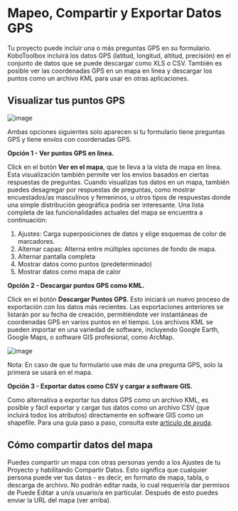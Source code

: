 # Mapeo, Compartir y Exportar Datos GPS

Tu proyecto puede incluir una o más preguntas GPS en su formulario. KoboToolbox
incluirá los datos GPS (latitud, longitud, altitud, precisión) en el
conjunto de datos que se puede descargar como XLS o CSV. También es posible ver
las coordenadas GPS en un mapa en línea y descargar los puntos como un archivo KML para
usar en otras aplicaciones.

## Visualizar tus puntos GPS

![image](/images/export_gps/view_gps.jpg)

Ambas opciones siguientes solo aparecen si tu formulario tiene preguntas GPS y
tiene envíos con coordenadas GPS.

**Opción 1 - Ver puntos GPS en línea.**

Click en el botón **Ver en el mapa**, que te lleva a la vista de mapa en línea. Esta
visualización también permite ver los envíos basados en ciertas respuestas de preguntas. Cuando visualizas tus datos en un mapa, también puedes desagregar por
respuestas de preguntas, como mostrar encuestados/as masculinos y femeninos, u otros
tipos de respuestas donde una simple distribución geográfica podría ser interesante.
Una lista completa de las funcionalidades actuales del mapa se encuentra a continuación:

1. Ajustes: Carga superposiciones de datos y elige esquemas de color de marcadores.
2. Alternar capas: Alterna entre múltiples opciones de fondo de mapa.
3. Alternar pantalla completa
4. Mostrar datos como puntos (predeterminado)
5. Mostrar datos como mapa de calor

**Opción 2 - Descargar puntos GPS como KML.**

Click en el botón **Descargar Puntos GPS**. Esto iniciará un nuevo proceso de exportación
con los datos más recientes. Las exportaciones anteriores se listarán por su fecha de creación, permitiéndote ver instantáneas de coordenadas GPS en varios puntos en el
tiempo. Los archivos KML se pueden importar en una variedad de software, incluyendo Google
Earth, Google Maps, o software GIS profesional, como ArcMap.

![image](/images/export_gps/kml_exports.jpg)

Nota: En caso de que tu formulario use más de una pregunta GPS, solo la primera se
usará en el mapa.

**Opción 3 - Exportar datos como CSV y cargar a software GIS.**

Como alternativa a exportar tus datos GPS como un archivo KML, es posible y
fácil exportar y cargar tus datos como un archivo CSV (que incluirá todos
los atributos) directamente en software GIS como un shapefile. Para una guía paso a paso,
consulta este [artículo de ayuda](upload_to_gis.md).

## Cómo compartir datos del mapa

Puedes compartir un mapa con otras personas yendo a los Ajustes de tu Proyecto y habilitando
Compartir Datos. Esto significa que cualquier persona puede ver tus datos - es decir, en formato de mapa, tabla, o
descarga de archivo. No podrán editar nada, lo cual requeriría
dar permisos de Puede Editar a un/a usuario/a en particular. Después de esto puedes enviar la
URL del mapa (ver arriba).
